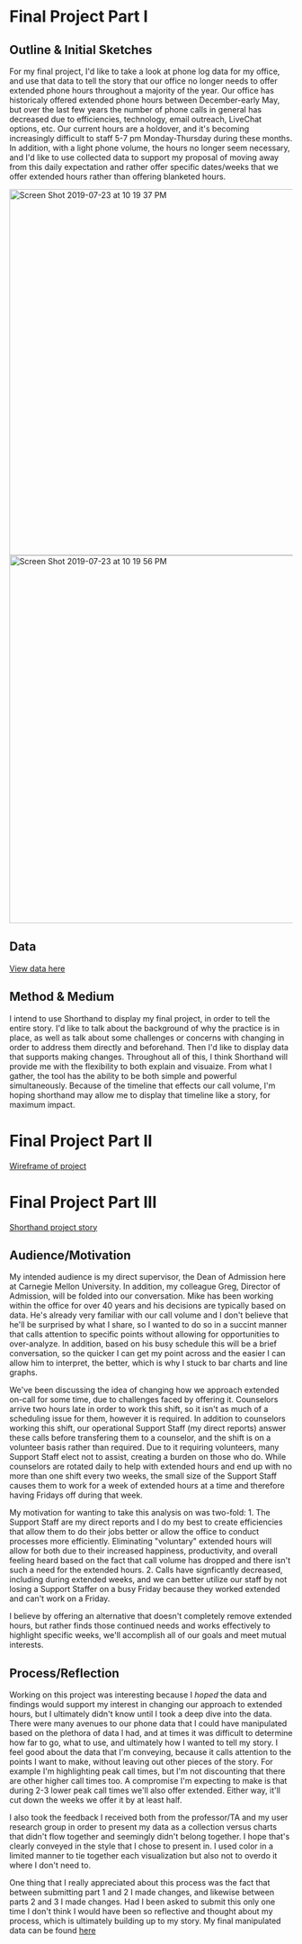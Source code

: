 # Final Project Part I

## Outline & Initial Sketches
For my final project, I'd like to take a look at phone log data for my office, and use that data to tell the story that our office no longer needs to offer extended phone hours throughout a majority of the year. Our office has historicaly offered extended phone hours between December-early May, but over the last few years the number of phone calls in general has decreased due to efficiencies, technology, email outreach, LiveChat options, etc. Our current hours are a holdover, and it's becoming increasingly difficult to staff 5-7 pm Monday-Thursday during these months. In addition, with a light phone volume, the hours no longer seem necessary, and I'd like to use collected data to support my proposal of moving away from this daily expectation and rather offer specific dates/weeks that we offer extended hours rather than offering blanketed hours.

<img width="651" alt="Screen Shot 2019-07-23 at 10 19 37 PM" src="https://user-images.githubusercontent.com/52505691/61760011-1de9b300-ad98-11e9-9f43-dc11115a8bcc.png">

<img width="654" alt="Screen Shot 2019-07-23 at 10 19 56 PM" src="https://user-images.githubusercontent.com/52505691/61760019-2641ee00-ad98-11e9-8824-dc4ee87f210b.png">

## Data
[View data here](https://cmu.box.com/s/gpfe0yvjm9sxc2thjziei65ebaqweq46)

## Method & Medium
I intend to use Shorthand to display my final project, in order to tell the entire story. I'd like to talk about the background of why the practice is in place, as well as talk about some challenges or concerns with changing in order to address them directly and beforehand. Then I'd like to display data that supports making changes. Throughout all of this, I think Shorthand will provide me with the flexibility to both explain and visuaize. From what I gather, the tool has the ability to be both simple and powerful simultaneously. Because of the timeline that effects our call volume, I'm hoping shorthand may allow me to display that timeline like a story, for maximum impact.

# Final Project Part II
[Wireframe of project](https://balsamiq.cloud/svs36g1/pvzjc64)

# Final Project Part III
[Shorthand project story](https://carnegiemellon.shorthandstories.com/2018-19CallVolume/index.html)

## Audience/Motivation
My intended audience is my direct supervisor, the Dean of Admission here at Carnegie Mellon University. In addition, my colleague Greg, Director of Admission, will be folded into our conversation. Mike has been working within the office for over 40 years and his decisions are typically based on data. He's already very familiar with our call volume and I don't believe that he'll be surprised by what I share, so I wanted to do so in a succint manner that calls attention to specific points without allowing for opportunities to over-analyze. In addition, based on his busy schedule this will be a brief conversation, so the quicker I can get my point across and the easier I can allow him to interpret, the better, which is why I stuck to bar charts and line graphs.

We've been discussing the idea of changing how we approach extended on-call for some time, due to challenges faced by offering it. Counselors arrive two hours late in order to work this shift, so it isn't as much of a scheduling issue for them, however it is required. In addition to counselors working this shift, our operational Support Staff (my direct reports) answer these calls before transfering them to a counselor, and the shift is on a volunteer basis rather than required. Due to it requiring volunteers, many Support Staff elect not to assist, creating a burden on those who do. While counselors are rotated daily to help with extended hours and end up with no more than one shift every two weeks, the small size of the Support Staff causes them to work for a week of extended hours at a time and therefore having Fridays off during that week.

My motivation for wanting to take this analysis on was two-fold: 1. The Support Staff are my direct reports and I do my best to create efficiencies that allow them to do their jobs better or allow the office to conduct processes more efficiently. Eliminating "voluntary" extended hours will allow for both due to their increased happiness, productivity, and overall feeling heard based on the fact that call volume has dropped and there isn't such a need for the extended hours. 2. Calls have signficantly decreased, including during extended weeks, and we can better utilize our staff by not losing a Support Staffer on a busy Friday because they worked extended and can't work on a Friday.

I believe by offering an alternative that doesn't completely remove extended hours, but rather finds those continued needs and works effectively to highlight specific weeks, we'll accomplish all of our goals and meet mutual interests.

## Process/Reflection

Working on this project was interesting because I *hoped* the data and findings would support my interest in changing our approach to extended hours, but I ultimately didn't know until I took a deep dive into the data. There were many avenues to our phone data that I could have manipulated based on the plethora of data I had, and at times it was difficult to determine how far to go, what to use, and ultimately how I wanted to tell my story. I feel good about the data that I'm conveying, because it calls attention to the points I want to make, without leaving out other pieces of the story. For example I'm highlighting peak call times, but I'm not discounting that there are other higher call times too. A compromise I'm expecting to make is that during 2-3 lower peak call times we'll also offer extended. Either way, it'll cut down the weeks we offer it by at least half.

I also took the feedback I received both from the professor/TA and my user research group in order to present my data as a collection versus charts that didn't flow together and seemingly didn't belong together. I hope that's clearly conveyed in the style that I chose to present in. I used color in a limited manner to tie together each visualization but also not to overdo it where I don't need to.

One thing that I really appreciated about this process was the fact that between submitting part 1 and 2 I made changes, and likewise between parts 2 and 3 I made changes. Had I been asked to submit this only one time I don't think I would have been so reflective and thought about my process, which is ultimately building up to my story. My final manipulated data can be found [here](https://cmu.box.com/s/jzmhtz7uztyy7hegsluvp29mce33hrz0)
